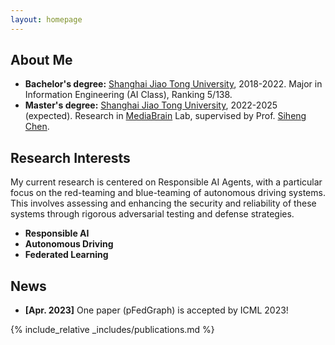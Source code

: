 ```yaml
---
layout: homepage
---
```


## About Me
- **Bachelor's degree:** [Shanghai Jiao Tong University](https://en.sjtu.edu.cn/), 2018-2022. Major in Information Engineering (AI Class), Ranking 5/138.
- **Master's degree:** [Shanghai Jiao Tong University](https://en.sjtu.edu.cn/), 2022-2025 (expected). Research in [MediaBrain](https://mediabrain.sjtu.edu.cn/) Lab, supervised by Prof. [Siheng Chen](https://siheng-chen.github.io/). 


## Research Interests
My current research is centered on Responsible AI Agents, with a particular focus on the red-teaming and blue-teaming of autonomous driving systems. This involves assessing and enhancing the security and reliability of these systems through rigorous adversarial testing and defense strategies.

- **Responsible AI**
- **Autonomous Driving**
- **Federated Learning** 

## News

- **[Apr. 2023]** One paper (pFedGraph) is accepted by ICML 2023!

{% include_relative _includes/publications.md %}

<!-- {% include_relative _includes/services.md %} -->
